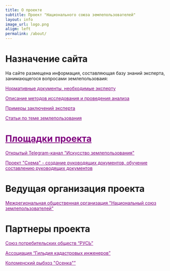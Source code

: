 ```yaml
---
title: О проекте
subtitle: Проект "Национального союза землепользователей"
layout: info  
image_url: logo.png
aligm: left
permalink: /about/
---
```



# Назначение сайта
На сайте размещена информация, составляющая базу знаний эксперта, занимающегося вопросами землепользоваия:

<a href="https://kadinfo.ru/materials/" target="_blank" style="color: purple;">Нормативные документы, необходимые эксперту</a>

<a href="https://kadinfo.ru/methods/" target="_blank" style="color: purple;">Описание методов исследования и проведения анализа

<a href="https://kadinfo.ru/expert/" target="_blank" style="color: purple;">Примеры заключений эксперта

<a href="https://kadinfo.ru/articles/" target="_blank" style="color: purple;">Статьи по теме землепользования

# Площадки проекта

<a href="https://t.me/land_use_art/" target="_blank" style="color: purple;">Открытый Telegram-канал "Искусство землепользования"</a>

<a href="https://t.me/+RDilw91lQY0yMzgy" target="_blank" style="color: purple;">Проект "Схема" - создание руководящих документов, обучение составлению руководящих документов</a>

# Ведущая организация проекта

<a href="https://nsz.su/" target="_blank" style="color: purple;">Межрегиональная общественная организация "Национальный союз землепользователей"</a>

# Партнеры проекта

<a href="https://xn----mtbukben7em.xn--p1ai/" target="_blank" style="color: purple;">Союз потребительских обществ “РУСЬ”</a>

<a href="https://kadastrsro.ru/" target="_blank" style="color: purple;">Ассоциация “Гильдия кадастровых инженеров”</a>

<a href="https://osenka-kolomna.ru/" target="_blank" style="color: purple;">Коломенский рыбхоз "Осенка"”</a>